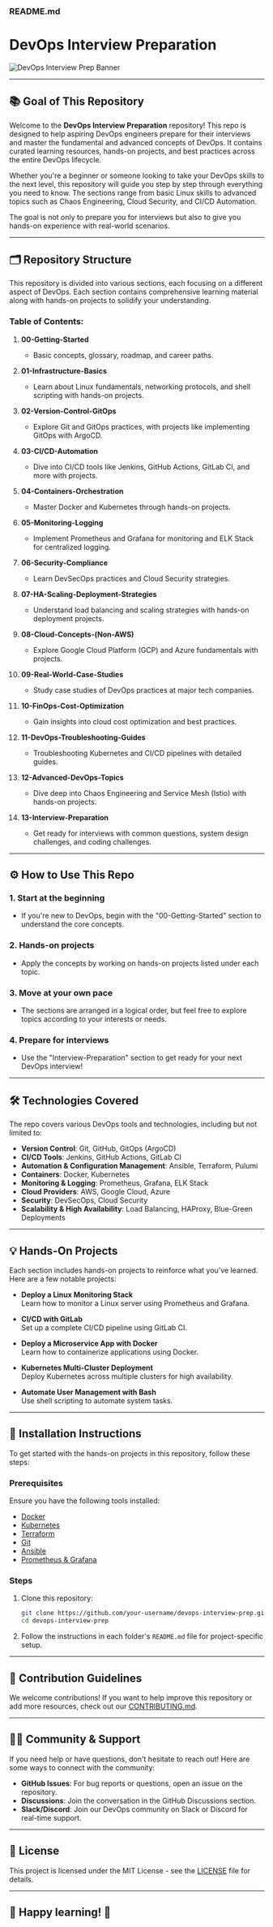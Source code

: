 ### **README.md**

# DevOps Interview Preparation

![DevOps Interview Prep Banner](./assets/devops-banner.jpeg)

---

## 📚 Goal of This Repository

Welcome to the **DevOps Interview Preparation** repository! This repo is designed to help aspiring DevOps engineers prepare for their interviews and master the fundamental and advanced concepts of DevOps. It contains curated learning resources, hands-on projects, and best practices across the entire DevOps lifecycle.

Whether you're a beginner or someone looking to take your DevOps skills to the next level, this repository will guide you step by step through everything you need to know. The sections range from basic Linux skills to advanced topics such as Chaos Engineering, Cloud Security, and CI/CD Automation.

The goal is not only to prepare you for interviews but also to give you hands-on experience with real-world scenarios.

---

## 🗂 Repository Structure

This repository is divided into various sections, each focusing on a different aspect of DevOps. Each section contains comprehensive learning material along with hands-on projects to solidify your understanding.

### Table of Contents:

1. **00-Getting-Started**  
   - Basic concepts, glossary, roadmap, and career paths.

2. **01-Infrastructure-Basics**
   - Learn about Linux fundamentals, networking protocols, and shell scripting with hands-on projects.

3. **02-Version-Control-GitOps**
   - Explore Git and GitOps practices, with projects like implementing GitOps with ArgoCD.

4. **03-CI/CD-Automation**
   - Dive into CI/CD tools like Jenkins, GitHub Actions, GitLab CI, and more with projects.

5. **04-Containers-Orchestration**
   - Master Docker and Kubernetes through hands-on projects.

6. **05-Monitoring-Logging**
   - Implement Prometheus and Grafana for monitoring and ELK Stack for centralized logging.

7. **06-Security-Compliance**
   - Learn DevSecOps practices and Cloud Security strategies.

8. **07-HA-Scaling-Deployment-Strategies**
   - Understand load balancing and scaling strategies with hands-on deployment projects.

9. **08-Cloud-Concepts-(Non-AWS)**
   - Explore Google Cloud Platform (GCP) and Azure fundamentals with projects.

10. **09-Real-World-Case-Studies**
    - Study case studies of DevOps practices at major tech companies.

11. **10-FinOps-Cost-Optimization**
    - Gain insights into cloud cost optimization and best practices.

12. **11-DevOps-Troubleshooting-Guides**
    - Troubleshooting Kubernetes and CI/CD pipelines with detailed guides.

13. **12-Advanced-DevOps-Topics**
    - Dive deep into Chaos Engineering and Service Mesh (Istio) with hands-on projects.

14. **13-Interview-Preparation**
    - Get ready for interviews with common questions, system design challenges, and coding challenges.

---

## ⚙️ How to Use This Repo

### 1. **Start at the beginning**
   - If you're new to DevOps, begin with the "00-Getting-Started" section to understand the core concepts.

### 2. **Hands-on projects**
   - Apply the concepts by working on hands-on projects listed under each topic.

### 3. **Move at your own pace**
   - The sections are arranged in a logical order, but feel free to explore topics according to your interests or needs.

### 4. **Prepare for interviews**
   - Use the "Interview-Preparation" section to get ready for your next DevOps interview!

---

## 🛠 Technologies Covered

The repo covers various DevOps tools and technologies, including but not limited to:

- **Version Control**: Git, GitHub, GitOps (ArgoCD)
- **CI/CD Tools**: Jenkins, GitHub Actions, GitLab CI
- **Automation & Configuration Management**: Ansible, Terraform, Pulumi
- **Containers**: Docker, Kubernetes
- **Monitoring & Logging**: Prometheus, Grafana, ELK Stack
- **Cloud Providers**: AWS, Google Cloud, Azure
- **Security**: DevSecOps, Cloud Security
- **Scalability & High Availability**: Load Balancing, HAProxy, Blue-Green Deployments

---

## 💡 Hands-On Projects

Each section includes hands-on projects to reinforce what you've learned. Here are a few notable projects:

- **Deploy a Linux Monitoring Stack**  
  Learn how to monitor a Linux server using Prometheus and Grafana.

- **CI/CD with GitLab**  
  Set up a complete CI/CD pipeline using GitLab CI.

- **Deploy a Microservice App with Docker**  
  Learn how to containerize applications using Docker.

- **Kubernetes Multi-Cluster Deployment**  
  Deploy Kubernetes across multiple clusters for high availability.

- **Automate User Management with Bash**  
  Use shell scripting to automate system tasks.

---

## 📝 Installation Instructions

To get started with the hands-on projects in this repository, follow these steps:

### Prerequisites

Ensure you have the following tools installed:

- [Docker](https://www.docker.com/)
- [Kubernetes](https://kubernetes.io/)
- [Terraform](https://www.terraform.io/)
- [Git](https://git-scm.com/)
- [Ansible](https://www.ansible.com/)
- [Prometheus & Grafana](https://prometheus.io/)

### Steps

1. Clone this repository:

   ```bash
   git clone https://github.com/your-username/devops-interview-prep.git
   cd devops-interview-prep
   ```

2. Follow the instructions in each folder's `README.md` file for project-specific setup.

---

## 🤝 Contribution Guidelines

We welcome contributions! If you want to help improve this repository or add more resources, check out our [CONTRIBUTING.md](./CONTRIBUTING.md).

---

## 🧑‍💻 Community & Support

If you need help or have questions, don't hesitate to reach out! Here are some ways to connect with the community:

- **GitHub Issues**: For bug reports or questions, open an issue on the repository.
- **Discussions**: Join the conversation in the GitHub Discussions section.
- **Slack/Discord**: Join our DevOps community on Slack or Discord for real-time support.

---

## 📝 License

This project is licensed under the MIT License - see the [LICENSE](./LICENSE) file for details.

---

## 🎉 Happy learning! 🚀